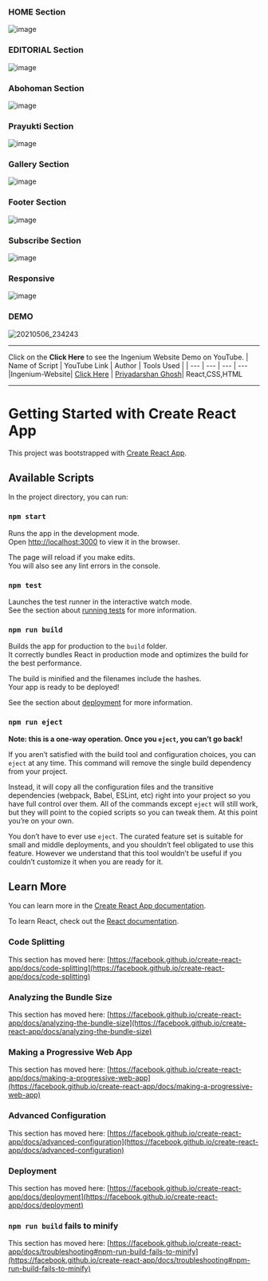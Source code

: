 
### HOME Section
![image](https://user-images.githubusercontent.com/62868878/117337937-9bbe7600-aebb-11eb-94b7-87bf6e2572c4.png)

### EDITORIAL Section
![image](https://user-images.githubusercontent.com/62868878/117337982-ab3dbf00-aebb-11eb-9aa4-5aad070a212a.png)

### Abohoman Section
![image](https://user-images.githubusercontent.com/62868878/117338081-c6a8ca00-aebb-11eb-9f48-0ad0a42acf28.png)

### Prayukti Section
![image](https://user-images.githubusercontent.com/62868878/117338291-066fb180-aebc-11eb-8d78-66bad47ed1ef.png)

### Gallery Section
![image](https://user-images.githubusercontent.com/62868878/117338553-59496900-aebc-11eb-967a-f77b44cfaed4.png)

### Footer Section
![image](https://user-images.githubusercontent.com/62868878/117338926-c3620e00-aebc-11eb-8a5b-929892c2303a.png)

### Subscribe Section
![image](https://user-images.githubusercontent.com/62868878/117339113-fefcd800-aebc-11eb-99df-07a4a399b50a.png)

### Responsive 
![image](https://user-images.githubusercontent.com/62868878/117346318-396a7300-aec5-11eb-81f2-a8ad102aecb6.png)

### DEMO
![20210506_234243](https://user-images.githubusercontent.com/62868878/117346435-5b63f580-aec5-11eb-8abf-533abb9267df.gif)

-------------------------------------------------------------------------------------------------------

Click on the **Click Here** to see the Ingenium Website Demo on YouTube.
| Name of Script | YouTube Link |  Author | Tools Used |
| --- | --- | --- | --- 
|Ingenium-Website| [Click Here](https://www.youtube.com/watch?v=1SWWqBhY008) | [Priyadarshan Ghosh](https://github.com/Priyadarshan2000)| React,CSS,HTML


------------------------------------------------------------------------------------------------------------------

# Getting Started with Create React App

This project was bootstrapped with [Create React App](https://github.com/facebook/create-react-app).

## Available Scripts

In the project directory, you can run:

### `npm start`

Runs the app in the development mode.\
Open [http://localhost:3000](http://localhost:3000) to view it in the browser.

The page will reload if you make edits.\
You will also see any lint errors in the console.

### `npm test`

Launches the test runner in the interactive watch mode.\
See the section about [running tests](https://facebook.github.io/create-react-app/docs/running-tests) for more information.

### `npm run build`

Builds the app for production to the `build` folder.\
It correctly bundles React in production mode and optimizes the build for the best performance.

The build is minified and the filenames include the hashes.\
Your app is ready to be deployed!

See the section about [deployment](https://facebook.github.io/create-react-app/docs/deployment) for more information.

### `npm run eject`

**Note: this is a one-way operation. Once you `eject`, you can’t go back!**

If you aren’t satisfied with the build tool and configuration choices, you can `eject` at any time. This command will remove the single build dependency from your project.

Instead, it will copy all the configuration files and the transitive dependencies (webpack, Babel, ESLint, etc) right into your project so you have full control over them. All of the commands except `eject` will still work, but they will point to the copied scripts so you can tweak them. At this point you’re on your own.

You don’t have to ever use `eject`. The curated feature set is suitable for small and middle deployments, and you shouldn’t feel obligated to use this feature. However we understand that this tool wouldn’t be useful if you couldn’t customize it when you are ready for it.

## Learn More

You can learn more in the [Create React App documentation](https://facebook.github.io/create-react-app/docs/getting-started).

To learn React, check out the [React documentation](https://reactjs.org/).

### Code Splitting

This section has moved here: [https://facebook.github.io/create-react-app/docs/code-splitting](https://facebook.github.io/create-react-app/docs/code-splitting)

### Analyzing the Bundle Size

This section has moved here: [https://facebook.github.io/create-react-app/docs/analyzing-the-bundle-size](https://facebook.github.io/create-react-app/docs/analyzing-the-bundle-size)

### Making a Progressive Web App

This section has moved here: [https://facebook.github.io/create-react-app/docs/making-a-progressive-web-app](https://facebook.github.io/create-react-app/docs/making-a-progressive-web-app)

### Advanced Configuration

This section has moved here: [https://facebook.github.io/create-react-app/docs/advanced-configuration](https://facebook.github.io/create-react-app/docs/advanced-configuration)

### Deployment

This section has moved here: [https://facebook.github.io/create-react-app/docs/deployment](https://facebook.github.io/create-react-app/docs/deployment)

### `npm run build` fails to minify

This section has moved here: [https://facebook.github.io/create-react-app/docs/troubleshooting#npm-run-build-fails-to-minify](https://facebook.github.io/create-react-app/docs/troubleshooting#npm-run-build-fails-to-minify)
